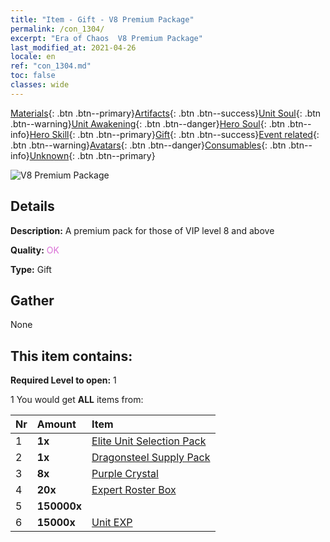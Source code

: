 ```yaml
---
title: "Item - Gift - V8 Premium Package"
permalink: /con_1304/
excerpt: "Era of Chaos  V8 Premium Package"
last_modified_at: 2021-04-26
locale: en
ref: "con_1304.md"
toc: false
classes: wide
---
```

 [Materials](/Items/){: .btn .btn--primary}[Artifacts](/Items/Artifacts/){: .btn .btn--success}[Unit Soul](/Items/UnitSoul/){: .btn .btn--warning}[Unit Awakening](/Items/UnitAwakening/){: .btn .btn--danger}[Hero Soul](/Items/HeroSoul/){: .btn .btn--info}[Hero Skill](/Items/HeroSkill/){: .btn .btn--primary}[Gift](/Items/Gift/){: .btn .btn--success}[Event related](/Items/Events/){: .btn .btn--warning}[Avatars](/Items/Avatars/){: .btn .btn--danger}[Consumables](/Items/Consumables/){: .btn .btn--info}[Unknown](/Items/Unknown/){: .btn .btn--primary}

 ![V8 Premium Package](/images/t/i_905008.png)

## Details
 **Description:** A premium pack for those of VIP level 8 and above

 **Quality:** <span style="color: #DA70D6">OK</span>

 **Type:** Gift

## Gather

  None

## This item contains:

 **Required Level to open:** 1

 1 You would get **ALL** items  from:

  | Nr | Amount |     Item    |
  |:---|:-------|:------------|
  | 1 |  **1x** | [Elite Unit Selection Pack](/Items/con_1318/) |  | 
  | 2 |  **1x** | [Dragonsteel Supply Pack](/Items/con_1316/) |  | 
  | 3 |  **8x** | [Purple Crystal](/Items/con_720/) |  | 
  | 4 |  **20x** | [Expert Roster Box](/Items/con_776/) |  | 
  | 5 |  **150000x** | <i class="fas fa-coins"/> |  | 
  | 6 |  **15000x** | [Unit EXP](/Items/con_902/) |  | 
